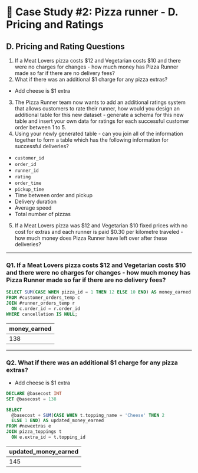 # :pizza: Case Study #2: Pizza runner - D. Pricing and Ratings

## D. Pricing and Rating Questions

1. If a Meat Lovers pizza costs $12 and Vegetarian costs $10 and there were no charges for changes - how much money has Pizza Runner made so far if there are no delivery fees?
2. What if there was an additional $1 charge for any pizza extras?
- Add cheese is $1 extra
3. The Pizza Runner team now wants to add an additional ratings system that allows customers to rate their runner, how would you design an additional table for this new dataset - generate a schema for this new table and insert your own data for ratings for each successful customer order between 1 to 5.
4. Using your newly generated table - can you join all of the information together to form a table which has the following information for successful deliveries?
- `customer_id`
- `order_id`
- `runner_id`
- `rating`
- `order_time`
- `pickup_time`
- Time between order and pickup
- Delivery duration
- Average speed
- Total number of pizzas
5. If a Meat Lovers pizza was $12 and Vegetarian $10 fixed prices with no cost for extras and each runner is paid $0.30 per kilometre traveled - how much money does Pizza Runner have left over after these deliveries?

***

### Q1. If a Meat Lovers pizza costs $12 and Vegetarian costs $10 and there were no charges for changes - how much money has Pizza Runner made so far if there are no delivery fees?

````sql
SELECT SUM(CASE WHEN pizza_id = 1 THEN 12 ELSE 10 END) AS money_earned
FROM #customer_orders_temp c
JOIN #runner_orders_temp r
  ON c.order_id = r.order_id
WHERE cancellation IS NULL;
````

| money_earned |
| ------------ |
| 138          |

***

### Q2. What if there was an additional $1 charge for any pizza extras?
- Add cheese is $1 extra

````sql
DECLARE @basecost INT
SET @basecost = 138

SELECT
  @basecost + SUM(CASE WHEN t.topping_name = 'Cheese' THEN 2 
  ELSE 1 END) AS updated_money_earned
FROM #newextras e 
JOIN pizza_toppings t 
  ON e.extra_id = t.topping_id
````

| updated_money_earned |
| -------------------- |
| 145                  |